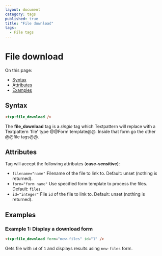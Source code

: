 ```yaml
---
layout: document
category: tags
published: true
title: "File download"
tags:
  - File tags
---
```


# File download

On this page:

* [Syntax](#user-content-syntax)
* [Attributes](#user-content-attributes)
* [Examples](#user-content-examples)

## Syntax

~~~ html
<txp:file_download />
~~~

The **file_download** tag is a *single* tag which Textpattern will replace with a Textpattern 'file' type @@Form template@@. Inside that form go the other @@file tags@@.

## Attributes

Tag will accept the following attributes (**case-sensitive**):

* `filename="name"`
Filename of the file to link to.
Default: unset (nothing is returned).
* `form="form name"`
Use specified form template to process the files.
Default: `files`.
* `id="integer"`
File `id` of the file to link to.
Default: unset (nothing is returned).

## Examples

### Example 1: Display a download form

~~~ html
<txp:file_download form="new-files" id="1" />
~~~

Gets file with `id` of `1` and displays results using `new-files` form.

